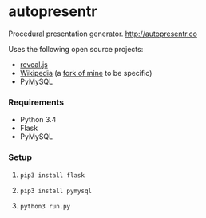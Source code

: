 # autopresentr
Procedural presentation generator. http://autopresentr.co

Uses the following open source projects:

- [reveal.js](https://github.com/hakimel/reveal.js)
- [Wikipedia](https://github.com/goldsmith/Wikipedia) (a [fork of mine](https://github.com/lucasdnd/Wikipedia) to be specific)
- [PyMySQL](https://github.com/PyMySQL/PyMySQL)

### Requirements

- Python 3.4
- Flask
- PyMySQL

### Setup

1. `pip3 install flask`

1. `pip3 install pymysql`

1. `python3 run.py`
